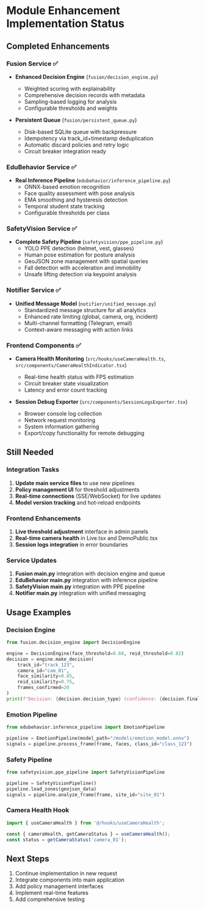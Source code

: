 # Module Enhancement Implementation Status

## Completed Enhancements

### Fusion Service ✅
- **Enhanced Decision Engine** (`fusion/decision_engine.py`)
  - Weighted scoring with explainability
  - Comprehensive decision records with metadata
  - Sampling-based logging for analysis
  - Configurable thresholds and weights

- **Persistent Queue** (`fusion/persistent_queue.py`)
  - Disk-based SQLite queue with backpressure
  - Idempotency via track_id+timestamp deduplication
  - Automatic discard policies and retry logic
  - Circuit breaker integration ready

### EduBehavior Service ✅
- **Real Inference Pipeline** (`edubehavior/inference_pipeline.py`)
  - ONNX-based emotion recognition
  - Face quality assessment with pose analysis
  - EMA smoothing and hysteresis detection
  - Temporal student state tracking
  - Configurable thresholds per class

### SafetyVision Service ✅
- **Complete Safety Pipeline** (`safetyvision/ppe_pipeline.py`)
  - YOLO PPE detection (helmet, vest, glasses)
  - Human pose estimation for posture analysis
  - GeoJSON zone management with spatial queries
  - Fall detection with acceleration and immobility
  - Unsafe lifting detection via keypoint analysis

### Notifier Service ✅
- **Unified Message Model** (`notifier/unified_message.py`)
  - Standardized message structure for all analytics
  - Enhanced rate limiting (global, camera, org, incident)
  - Multi-channel formatting (Telegram, email)
  - Context-aware messaging with action links

### Frontend Components ✅
- **Camera Health Monitoring** (`src/hooks/useCameraHealth.ts`, `src/components/CameraHealthIndicator.tsx`)
  - Real-time health status with FPS estimation
  - Circuit breaker state visualization
  - Latency and error count tracking

- **Session Debug Exporter** (`src/components/SessionLogsExporter.tsx`)
  - Browser console log collection
  - Network request monitoring
  - System information gathering
  - Export/copy functionality for remote debugging

## Still Needed

### Integration Tasks
1. **Update main service files** to use new pipelines
2. **Policy management UI** for threshold adjustments
3. **Real-time connections** (SSE/WebSocket) for live updates
4. **Model version tracking** and hot-reload endpoints

### Frontend Enhancements
1. **Live threshold adjustment** interface in admin panels
2. **Real-time camera health** in Live.tsx and DemoPublic.tsx
3. **Session logs integration** in error boundaries

### Service Updates
1. **Fusion main.py** integration with decision engine and queue
2. **EduBehavior main.py** integration with inference pipeline
3. **SafetyVision main.py** integration with PPE pipeline
4. **Notifier main.py** integration with unified messaging

## Usage Examples

### Decision Engine
```python
from fusion.decision_engine import DecisionEngine

engine = DecisionEngine(face_threshold=0.60, reid_threshold=0.82)
decision = engine.make_decision(
    track_id="track_123",
    camera_id="cam_01", 
    face_similarity=0.85,
    reid_similarity=0.75,
    frames_confirmed=20
)
print(f"Decision: {decision.decision_type} (confidence: {decision.final_confidence})")
```

### Emotion Pipeline
```python
from edubehavior.inference_pipeline import EmotionPipeline

pipeline = EmotionPipeline(model_path="/models/emotion_model.onnx")
signals = pipeline.process_frame(frame, faces, class_id="class_123")
```

### Safety Pipeline
```python
from safetyvision.ppe_pipeline import SafetyVisionPipeline

pipeline = SafetyVisionPipeline()
pipeline.load_zones(geojson_data)
signals = pipeline.analyze_frame(frame, site_id="site_01")
```

### Camera Health Hook
```typescript
import { useCameraHealth } from '@/hooks/useCameraHealth';

const { cameraHealth, getCameraStatus } = useCameraHealth();
const status = getCameraStatus('camera_01');
```

## Next Steps

1. Continue implementation in new request
2. Integrate components into main application
3. Add policy management interfaces
4. Implement real-time features
5. Add comprehensive testing